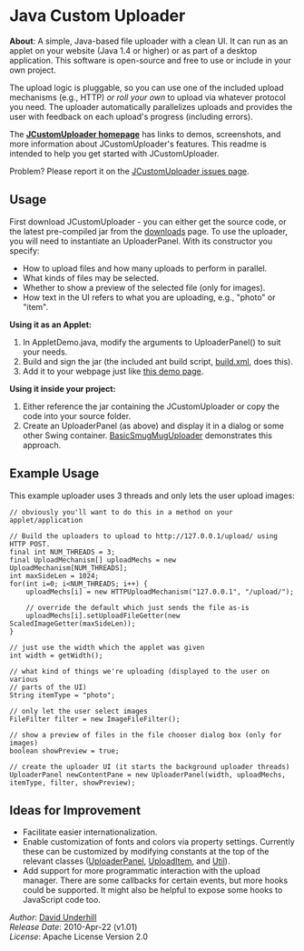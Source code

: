 Java Custom Uploader
=

__About__: A simple, Java-based file uploader with a clean UI.  It can run as an
applet on your website (Java 1.4 or higher) or as part of a desktop application.
This software is open-source and free to use or include in your own project.

The upload logic is pluggable, so you can use one of the included upload
mechanisms (e.g., HTTP) _or roll your own_ to upload via whatever protocol you
need.  The uploader automatically parallelizes uploads and provides the user
with feedback on each upload's progress (including errors).

The [__JCustomUploader homepage__](http://www.dound.com/projects/jcustomuploader/) 
has links to demos, screenshots, and more information about JCustomUploader's 
features.  This readme is intended to help you get started with JCustomUploader.

Problem?  Please report it on the [JCustomUploader issues
page](http://github.com/dound/JCustomUploader/issues).


Usage
-
First download JCustomUploader - you can either get the source code, or the
latest pre-compiled jar from the [downloads](http://github.com/dound/JCustomUploader/downloads)
page.  To use the uploader, you will need to instantiate an UploaderPanel.  With
its constructor you specify:

  - How to upload files and how many uploads to perform in parallel.
  - What kinds of files may be selected.
  - Whether to show a preview of the selected file (only for images).
  - How text in the UI refers to what you are uploading, e.g., "photo" or "item".


**Using it as an Applet:**

  1. In AppletDemo.java, modify the arguments to UploaderPanel() to suit
     your needs.
  1. Build and sign the jar (the included ant build script, [build.xml](http://github.com/dound/JCustomUploader/blob/master/build.xml), does this).
  1. Add it to your webpage just like [this demo page](http://github.com/downloads/dound/JCustomUploader/demo-applet-v1.0.html).


**Using it inside your project:**

  1. Either reference the jar containing the JCustomUploader or copy the code
     into your source folder.
  1. Create an UploaderPanel (as above) and display it in a dialog or some
     other Swing container.  [BasicSmugMugUploader](http://github.com/dound/JCustomUploader/blob/master/src/uploader/demo/BasicSmugMugUploader.java)
     demonstrates this approach.


Example Usage
-
This example uploader uses 3 threads and only lets the user upload images:

    // obviously you'll want to do this in a method on your applet/application

    // Build the uploaders to upload to http://127.0.0.1/upload/ using HTTP POST.
    final int NUM_THREADS = 3;
    final UploadMechanism[] uploadMechs = new UploadMechanism[NUM_THREADS];
    int maxSideLen = 1024;
    for(int i=0; i<NUM_THREADS; i++) {
        uploadMechs[i] = new HTTPUploadMechanism("127.0.0.1", "/upload/");

        // override the default which just sends the file as-is
        uploadMechs[i].setUploadFileGetter(new ScaledImageGetter(maxSideLen));
    }

    // just use the width which the applet was given
    int width = getWidth();

    // what kind of things we're uploading (displayed to the user on various
    // parts of the UI)
    String itemType = "photo";

    // only let the user select images
    FileFilter filter = new ImageFileFilter();

    // show a preview of files in the file chooser dialog box (only for images)
    boolean showPreview = true;

    // create the uploader UI (it starts the background uploader threads)
    UploaderPanel newContentPane = new UploaderPanel(width, uploadMechs, itemType, filter, showPreview);


Ideas for Improvement
-
  * Facilitate easier internationalization.
  * Enable customization of fonts and colors via property settings.  Currently
    these can be customized by modifying constants at the top of the relevant 
    classes ([UploaderPanel](http://github.com/dound/JCustomUploader/blob/master/src/uploader/UploaderPanel.java), 
    [UploadItem](http://github.com/dound/JCustomUploader/blob/master/src/uploader/UploadItem.java),
    and [Util](http://github.com/dound/JCustomUploader/blob/master/src/uploader/util/Util.java)).
  * Add support for more programmatic interaction with the upload manager. There
    are some callbacks for certain events, but more hooks could be supported.
    It might also be helpful to expose some hooks to JavaScript code too.


_Author_: [David Underhill](http://www.dound.com)  
_Release Date_: 2010-Apr-22 (v1.01)  
_License_: Apache License Version 2.0  
